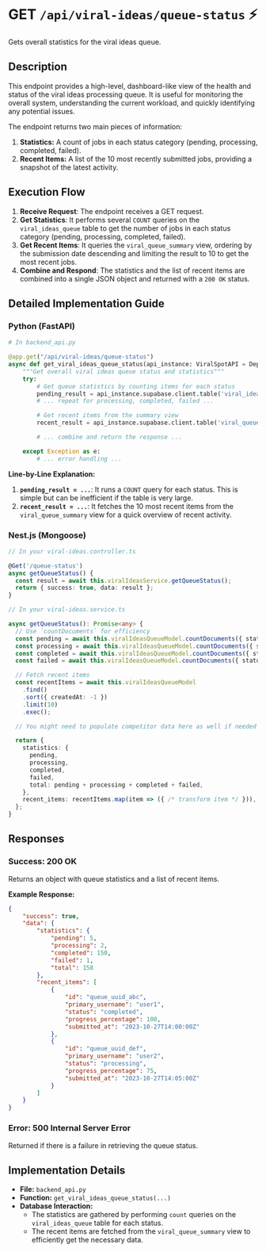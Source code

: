 # GET `/api/viral-ideas/queue-status` ⚡

Gets overall statistics for the viral ideas queue.

## Description

This endpoint provides a high-level, dashboard-like view of the health and status of the viral ideas processing queue. It is useful for monitoring the overall system, understanding the current workload, and quickly identifying any potential issues.

The endpoint returns two main pieces of information:

1.  **Statistics:** A count of jobs in each status category (pending, processing, completed, failed).
2.  **Recent Items:** A list of the 10 most recently submitted jobs, providing a snapshot of the latest activity.

## Execution Flow

1.  **Receive Request**: The endpoint receives a GET request.
2.  **Get Statistics**: It performs several `COUNT` queries on the `viral_ideas_queue` table to get the number of jobs in each status category (pending, processing, completed, failed).
3.  **Get Recent Items**: It queries the `viral_queue_summary` view, ordering by the submission date descending and limiting the result to 10 to get the most recent jobs.
4.  **Combine and Respond**: The statistics and the list of recent items are combined into a single JSON object and returned with a `200 OK` status.

## Detailed Implementation Guide

### Python (FastAPI)

```python
# In backend_api.py

@app.get("/api/viral-ideas/queue-status")
async def get_viral_ideas_queue_status(api_instance: ViralSpotAPI = Depends(get_api)):
    """Get overall viral ideas queue status and statistics"""
    try:
        # Get queue statistics by counting items for each status
        pending_result = api_instance.supabase.client.table('viral_ideas_queue').select('id', count='exact').eq('status', 'pending').execute()
        # ... repeat for processing, completed, failed ...

        # Get recent items from the summary view
        recent_result = api_instance.supabase.client.table('viral_queue_summary').select(...).order('submitted_at', desc=True).limit(10).execute()

        # ... combine and return the response ...

    except Exception as e:
        # ... error handling ...
```

**Line-by-Line Explanation:**

1.  **`pending_result = ...`**: It runs a `COUNT` query for each status. This is simple but can be inefficient if the table is very large.
2.  **`recent_result = ...`**: It fetches the 10 most recent items from the `viral_queue_summary` view for a quick overview of recent activity.

### Nest.js (Mongoose)

```typescript
// In your viral-ideas.controller.ts

@Get('/queue-status')
async getQueueStatus() {
  const result = await this.viralIdeasService.getQueueStatus();
  return { success: true, data: result };
}

// In your viral-ideas.service.ts

async getQueueStatus(): Promise<any> {
  // Use `countDocuments` for efficiency
  const pending = await this.viralIdeasQueueModel.countDocuments({ status: 'pending' });
  const processing = await this.viralIdeasQueueModel.countDocuments({ status: 'processing' });
  const completed = await this.viralIdeasQueueModel.countDocuments({ status: 'completed' });
  const failed = await this.viralIdeasQueueModel.countDocuments({ status: 'failed' });

  // Fetch recent items
  const recentItems = await this.viralIdeasQueueModel
    .find()
    .sort({ createdAt: -1 })
    .limit(10)
    .exec();

  // You might need to populate competitor data here as well if needed for the summary

  return {
    statistics: {
      pending,
      processing,
      completed,
      failed,
      total: pending + processing + completed + failed,
    },
    recent_items: recentItems.map(item => ({ /* transform item */ })),
  };
}
```

## Responses

### Success: 200 OK

Returns an object with queue statistics and a list of recent items.

**Example Response:**

```json
{
    "success": true,
    "data": {
        "statistics": {
            "pending": 5,
            "processing": 2,
            "completed": 150,
            "failed": 1,
            "total": 158
        },
        "recent_items": [
            {
                "id": "queue_uuid_abc",
                "primary_username": "user1",
                "status": "completed",
                "progress_percentage": 100,
                "submitted_at": "2023-10-27T14:00:00Z"
            },
            {
                "id": "queue_uuid_def",
                "primary_username": "user2",
                "status": "processing",
                "progress_percentage": 75,
                "submitted_at": "2023-10-27T14:05:00Z"
            }
        ]
    }
}
```

### Error: 500 Internal Server Error

Returned if there is a failure in retrieving the queue status.

## Implementation Details

-   **File:** `backend_api.py`
-   **Function:** `get_viral_ideas_queue_status(...)`
-   **Database Interaction:**
    -   The statistics are gathered by performing `count` queries on the `viral_ideas_queue` table for each status.
    -   The recent items are fetched from the `viral_queue_summary` view to efficiently get the necessary data.
